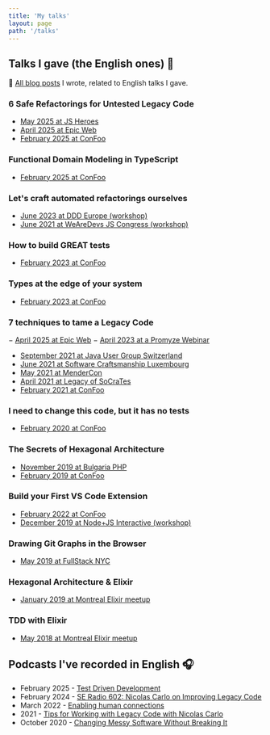 ```yaml
---
title: 'My talks'
layout: page
path: '/talks'
---
```


## Talks I gave (the English ones) 🎤

🎩 [All blog posts](/tags/talk/) I wrote, related to English talks I gave.

### 6 Safe Refactorings for Untested Legacy Code

- [May 2025 at JS Heroes](https://jsheroes.io/#agenda)
- [April 2025 at Epic Web](https://www.epicweb.dev/talks/6-safe-refactorings-for-untested-legacy-code)
- [February 2025 at ConFoo](https://confoo.ca/en/2025/session/6-safe-refactorings-for-untested-legacy-code)

### Functional Domain Modeling in TypeScript

- [February 2025 at ConFoo](https://confoo.ca/en/2025/session/functional-domain-modeling-in-typescript)

### Let's craft automated refactorings ourselves

- [June 2023 at DDD Europe (workshop)](https://2023.dddeurope.com/program/lets-craft-automated-refactorings-ourselves/)
- [June 2021 at WeAreDevs JS Congress (workshop)](https://understandlegacycode.com/assets/talks/build-vscode-extension-slides.pdf)

### How to build GREAT tests

- [February 2023 at ConFoo](https://confoo.ca/en/2023/session/how-to-build-great-tests)

### Types at the edge of your system

- [February 2023 at ConFoo](https://confoo.ca/en/2023/session/types-at-the-edge-of-your-system)

### 7 techniques to tame a Legacy Code

− [April 2025 at Epic Web](https://www.epicweb.dev/talks/4-techniques-to-tame-a-legacy-codebase)
− [April 2023 at a Promyze Webinar](https://youtu.be/zd9gt71fbrU)

- [September 2021 at Java User Group Switzerland](https://youtu.be/ZmnI1cuS02k)
- [June 2021 at Software Craftsmanship Luxembourg](https://youtu.be/sAbvS7nQtQ8)
- [May 2021 at MenderCon](https://youtu.be/6KUUbV0NcA8)
- [April 2021 at Legacy of SoCraTes](https://www.youtube.com/watch?v=f3B8CqL1Pbg)
- [February 2021 at ConFoo](https://confoo.ca/en/yul2021/session/7-techniques-to-regain-control-of-a-legacy-codebase)

### I need to change this code, but it has no tests

- [February 2020 at ConFoo](https://confoo.ca/en/yul2020/session/i-need-to-change-this-code-but-it-has-no-test)

### The Secrets of Hexagonal Architecture

- [November 2019 at Bulgaria PHP](https://youtu.be/iQE_XDJVAZA)
- [February 2019 at ConFoo](https://confoo.ca/en/yul2019/session/the-secrets-of-hexagonal-architecture)

### Build your First VS Code Extension

- [February 2022 at ConFoo](https://confoo.ca/en/2022/session/let-s-build-your-own-vs-code-automated-refactorings)
- [December 2019 at Node+JS Interactive (workshop)](/en/2019/12/workshop-build-vscode-extension/)

### Drawing Git Graphs in the Browser

- [May 2019 at FullStack NYC](/en/2019/06/drawing-git-graphs-browser/)

### Hexagonal Architecture & Elixir

- [January 2019 at Montreal Elixir meetup](https://youtu.be/sdM1KkjtCe8)

### TDD with Elixir

- [May 2018 at Montreal Elixir meetup](https://youtu.be/HlGaHZWqItU)

## Podcasts I've recorded in English 🎧

- February 2025 - [Test Driven Development](https://youtu.be/r-fxYaHDVBQ?si=V0cVjRd64bqCn6YT)
- February 2024 - [SE Radio 602: Nicolas Carlo on Improving Legacy Code](https://se-radio.net/2024/02/se-radio-602-nicolas-carlo-on-improving-legacy-code/)
- March 2022 - [Enabling human connections](https://devjourney.info/Guests/193-NicolasCarlo.html)
- 2021 - [Tips for Working with Legacy Code with Nicolas Carlo](https://www.codewithjason.com/podcast/9478269-046-tips-for-working-with-legacy-code-with-nicolas-carlo/)
- October 2020 - [Changing Messy Software Without Breaking It](https://maintainable.fm/episodes/nicolas-carlo-changing-messy-software-without-breaking-it)
